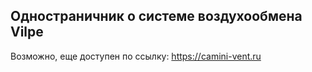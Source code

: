 ## Одностраничник о системе воздухообмена Vilpe
Возможно, еще доступен по ссылку: https://camini-vent.ru

